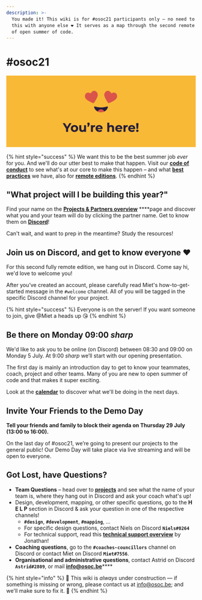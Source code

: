 ```yaml
---
description: >-
  You made it! This wiki is for #osoc21 participants only – no need to share
  this with anyone else ❤ It serves as a map through the second remote edition
  of open summer of code.
---
```


# \#osoc21



![You made it, we&apos;re so happy you are here!](.gitbook/assets/screenshot-2020-06-18-at-14.41.43.png)

{% hint style="success" %}
We want this to be the best summer job _ever_ for you. And we'll do our utter best to make that happen. Visit our [**code of conduct**](https://help.osoc.be/global/code-of-conduct) to see what's at our core to make this happen – and what [**best practices**](https://help.osoc.be/global/way-of-work) we have, also for [**remote editions**](https://help.osoc.be/global/way-of-work/working-together-in-a-remote-setting).
{% endhint %}

## "What project will I be building this year?"

Find your name on the [**Projects & Partners overview**](projects-partners/projects-partners-overview.md) ****page and discover what you and your team will do by clicking the partner name. Get to know them on [**Discord**](./#join-us-on-discord-and-get-to-know-everyone)!

Can't wait, and want to prep in the meantime? Study the resources!

## Join us on Discord, and get to know everyone ❤

For this second fully remote edition, we hang out in Discord. Come say hi, we'd love to welcome you!

After you’ve created an account, please carefully read Miet's how-to-get-started message in the `#welcome` channel. All of you will be tagged in the specific Discord channel for your project.

{% hint style="success" %}
Everyone is on the server! If you want someone to join, give @Miet a heads up 😘
{% endhint %}

## **Be there on Monday 09:00** _**sharp**_

We'd like to ask you to be online \(on Discord\) between 08:30 and 09:00 on Monday 5 July. At 9:00 _sharp_ we’ll start with our opening presentation.

The first day is mainly an introduction day to get to know your teammates, coach, project and other teams. Many of you are new to open summer of code and that makes it super exciting.

Look at the [**calendar**](calendar-for-osoc21-belgium/) to discover what we'll be doing in the next days.

## **Invite Your Friends to the Demo Day**

**Tell your friends and family to block their agenda on Thursday 29 July \(13:00 to 16:00\).**

On the last day of \#osoc21, we’re going to present our projects to the general public! Our Demo Day will take place via live streaming and will be open to everyone.

## Got Lost, have Questions?

* **Team Questions** – head over to [**projects**](projects-partners/projects-partners-overview.md) and see what the name of your team is, where they hang out in Discord and ask your coach what's up! 
* Design, development, mapping, or other specific questions, go to the **H E L P** section in Discord & ask your question in one of the respective channels!
  * **`#design`**, **`#development`**, **`#mapping`**, ... 
  * For specific design questions, contact Niels on Discord **`Niels#0264`**
  * For technical support, read this [**technical support overview**](https://github.com/osoc21/technical-support) by Jonathan! 
* **Coaching questions**, go to the **`#coaches-councillors`** channel on Discord or contact Miet on Discord **`Miet#7556`**. 
* **Organisational and administrative questions**, contact Astrid on Discord **`Astrid#2809`**, or mail [**info@osoc.be**](mailto:info@osoc.be)\*\*\*\*

{% hint style="info" %}
🚧 This wiki is _always_ under construction — if something is missing or wrong, please contact us at info@osoc.be; and we'll make sure to fix it. 🚧
{% endhint %}

